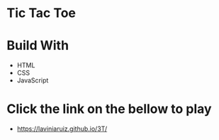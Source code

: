 # Tic Tac Toe

# Build With
* HTML
* CSS
* JavaScript

# Click the link on the bellow to play
* https://laviniaruiz.github.io/3T/

